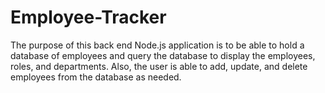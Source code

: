 # Employee-Tracker

The purpose of this back end Node.js application is to be able to hold a database of employees and query the database to display the employees, roles, and departments. Also, the user is able to add, update, and delete employees from the database as needed.
